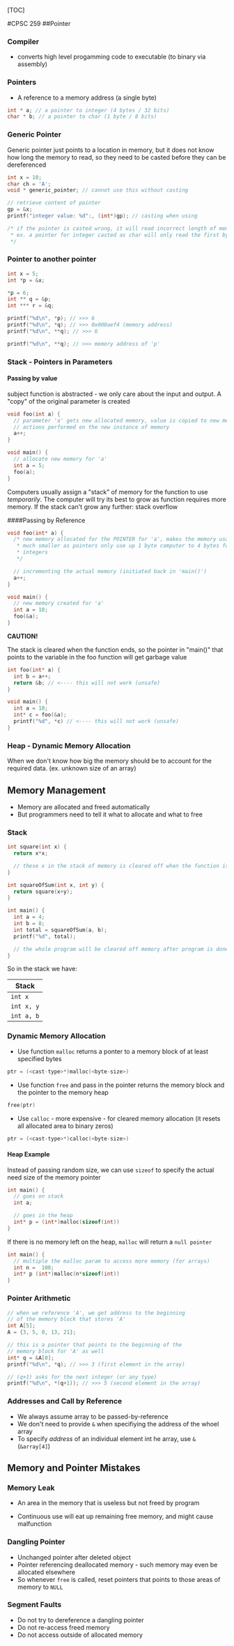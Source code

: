 [TOC]

#CPSC 259
##Pointer

### Compiler

- converts high level progamming code to executable (to binary via assembly)

### Pointers
- A reference to a memory address (a single byte)

```C
int * a; // a pointer to integer (4 bytes / 32 bits)
char * b; // a pointer to char (1 byte / 8 bits)
```

### Generic Pointer

Generic pointer just points to a location in memory, but it does not know how long the memory to read, so they need to be casted before they can be dereferenced

```C
int x = 10;
char ch = 'A';
void * generic_pointer; // cannot use this without casting

// retrieve content of pointer
gp = &x;
printf("integer value: %d":, (int*)gp); // casting when using

/* if the pointer is casted wrong, it will read incorrect length of memory
 * ex. a pointer for integer casted as char will only read the first byte
 */
```

### Pointer to another pointer

```C
int x = 5;
int *p = &x;

*p = 6;
int ** q = &p;
int *** r = &q;

printf("%d\n", *p); // >>> 6
printf("%d\n", *q); // >>> 0x000aef4 (memory address)
printf("%d\n", **q); // >>> 6

printf("%d\n", **q); // >>> memory address of 'p'
```

### Stack - Pointers in Parameters

#### Passing by value
subject function is abstracted - we only care about the input and output. A "copy" of the original parameter is created

```C
void foo(int a) {
  // parameter 'a' gets new allocated memory, value is copied to new memory
  // actions performed on the new instance of memory
  a++;
}

void main() {
  // allocate new memory for 'a'
  int a = 5;
  foo(a);
}
```
Computers usually assign a "stack" of memory for the function to use *temporarily*. The computer will try its best to grow as function requires more memory. If the stack can't grow any further: stack overflow

####Passing by Reference
```C
void foo(int* a) {
  /* new memory allocated for the POINTER for 'a', makes the memory usage
   * much smaller as pointers only use up 1 byte computer to 4 bytes for
   * integers
   */

  // incrementing the actual memory (initiated back in 'main()')
  a++;
}

void main() {
  // new memory created for 'a'
  int a = 10;
  foo(&a);
}
```

**CAUTION!**

The stack is cleared when the function ends, so the pointer in "main()" that points to the variable in the foo function will get garbage value

```C
int foo(int* a) {
  int b = a++;
  return &b; // <---- this will not work (unsafe)
}

void main() {
  int a = 10;
  int* c = foo(&a);
  printf("%d", *c) // <---- this will not work (unsafe)
}
```

### Heap - Dynamic Memory Allocation

When we don't know how big the memory should be to account for the required data. (ex. unknown size of an array)

## Memory Management

- Memory are allocated and freed automatically
- But programmers need to tell it what to allocate and what to free

### Stack

```C
int square(int x) {
  return x*x;

  // these x in the stack of memory is cleared off when the function is finished
}

int squareOfSum(int x, int y) {
  return square(x+y);
}

int main() {
  int a = 4;
  int b = 8;
  int total = squareOfSum(a, b);
  printf("%d", total);

  // the whole program will be cleared off memory after program is done
}
```

So in the stack we have:

| Stack      |
| ---------- |
| `int x`    |
| `int x, y` |
| `int a, b` |

### Dynamic Memory Allocation

- Use function `malloc` returns a ponter to a memory block of at least specified bytes

```C
ptr = (<cast-type>*)malloc(<byte-size>)
```

- Use function `free` and pass in the pointer returns the memory block and the pointer to the memory heap


```C
free(ptr)
```
- Use `calloc` - more expensive - for cleared memory allocation (it resets all allocated area to binary zeros)

```C
ptr = (<cast-type>*)calloc(<byte-size>)
```



#### Heap Example

Instead of passing random size, we can use `sizeof` to specify the actual need size of the memory pointer

```C
int main() {
  // goes on stack
  int a;

  // goes in the heap
  int* p = (int*)malloc(sizeof(int))
}
```

If there is no memory left on the heap, `malloc` will return a `null pointer`

```C
int main() {
  // multiple the malloc param to access more memory (for arrays)
  int n =  100;
  int* p (int*)malloc(n*sizeof(int))
}
```

### Pointer Arithmetic

```C
// when we reference 'A', we get address to the beginning
// of the memory block that stores 'A'
int A[5];
A = {3, 5, 8, 13, 21};

// this is a pointer that points to the beginning of the
// memory block for 'A' as well
int* q = &A[0];
printf("%d\n", *q); // >>> 3 (first element in the array)

// (q+1) asks for the next integer (or any type)
printf("%d\n", *(q+1)); // >>> 5 (second element in the array)
```

### Addresses and Call by Reference

- We always assume array to be passed-by-reference
- We don't need to provide `&` when specifiying the address of the whoel array
- To specify *address* of an individual element int he array, use `&` (`&array[4]`)

## Memory and Pointer Mistakes

### Memory Leak

- An area in the memory that is useless but not freed by program

- Continuous use will eat up remaining free memory, and might cause malfunction

### Dangling Pointer

- Unchanged pointer after deleted object
- Pointer referencing deallocated memory - such memory may even be allocated elsewhere
- So whenever `free` is called, reset pointers that points to those areas of memory to `NULL`

### Segment Faults

- Do not try to dereference a dangling pointer
- Do not re-access freed memory
- Do not access outside of allocated memory

